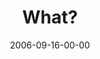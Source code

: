 ---
layout: message
category: message
series: "Wisdom"
title: "What?"
date: 2006-09-16-00-00
message_id: 51
audio: "http://s3.amazonaws.com/crossroads-media/messages/audio/Wisdom_01_What_09-17-06_Tome.mp3"
audio-duration: "37:51"
explicit: false
---